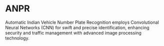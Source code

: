 # ANPR
Automatic Indian Vehicle Number Plate Recognition employs Convolutional Neural Networks (CNN) for swift and precise identification, enhancing security and traffic management with advanced image processing technology.
